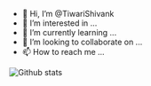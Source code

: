 


- 👋 Hi, I’m @TiwariShivank
- 👀 I’m interested in ...
- 🌱 I’m currently learning ...
- 💞️ I’m looking to collaborate on ...
- 📫 How to reach me ...





![Github stats](https://github-readme-stats.vercel.app/api?username=yourusername&theme=highcontrast&show_icons=true&count_private=true)

